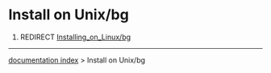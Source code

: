 # Install on Unix/bg
1.  REDIRECT [Installing\_on\_Linux/bg](Installing_on_Linux/bg.md)

---
[documentation index](../README.md) > Install on Unix/bg
